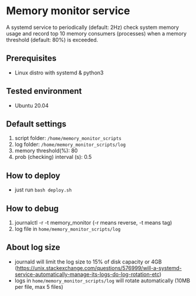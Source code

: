 
# Memory monitor service
A systemd service to periodically (default: 2Hz) check system memory usage and record top 10 memory consumers (processes) when a memory threshold (default: 80%) is exceeded.

## Prerequisites
- Linux distro with systemd & python3 

## Tested environment
- Ubuntu 20.04

## Default settings
1. script folder: `/home/memory_monitor_scripts`
2. log folder: `/home/memory_monitor_scripts/log`
3. memory threshold(%): 80
4. prob (checking) interval (s): 0.5

## How to deploy
- just run `bash deploy.sh`

## How to debug
1. journalctl -r -t memory_monitor  (-r means reverse, -t means tag)
2. log file in `home/memory_monitor_scripts/log`

## About log size
- journald will limit the log size to 15% of disk capacity or 4GB
(https://unix.stackexchange.com/questions/576999/will-a-systemd-service-automatically-manage-its-logs-do-log-rotation-etc)
- logs in `home/memory_monitor_scripts/log` will rotate automatically (10MB per file, max 5 files)